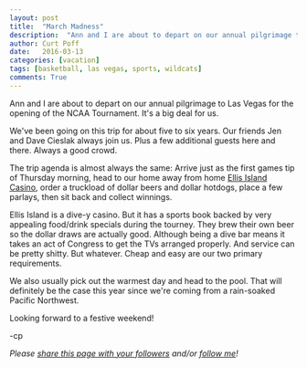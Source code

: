 ```yaml
---
layout: post
title:  "March Madness"
description:  "Ann and I are about to depart on our annual pilgrimage to Las Vegas for the opening of the NCAA Tournament. Looking forward to it."
author: Curt Poff
date:   2016-03-13
categories: [vacation]
tags: [basketball, las vegas, sports, wildcats]
comments: True
---
```


Ann and I are about to depart on our annual pilgrimage to Las Vegas for the opening of the NCAA Tournament. It's a big deal for us.

<!--more-->

We've been going on this trip for about five to six years. Our friends Jen and Dave Cieslak always join us. Plus a few additional guests here and there. Always a good crowd.

The trip agenda is almost always the same: Arrive just as the first games tip of Thursday morning, head to our home away from home [Ellis Island Casino](http://ellisislandcasino.com/), order a truckload of dollar beers and dollar hotdogs, place a few parlays, then sit back and collect winnings. 

Ellis Island is a dive-y casino. But it has a sports book backed by very appealing food/drink specials during the tourney. They brew their own beer so the dollar draws are actually good. Although being a dive bar means it takes an act of Congress to get the TVs arranged properly. And service can be pretty shitty. But whatever. Cheap and easy are our two primary requirements.

We also usually pick out the warmest day and head to the pool. That will definitely be the case this year since we're coming from a rain-soaked Pacific Northwest.

Looking forward to a festive weekend!

-cp


*Please
<a href="https://twitter.com/intent/tweet?url={{ site.production_url }}{{ page.url }}&text={{ page.title }}&via=cpoff" 
   target="_blank">
  share this page with your followers</a> 
and/or 
<a href="https://twitter.com/cpoff">
  follow me</a>!*